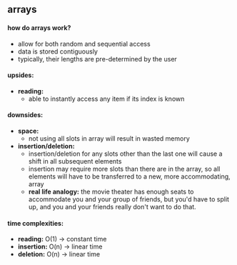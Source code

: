 ## arrays

#### how do arrays work?
  * allow for both random and sequential access
  * data is stored contiguously
  * typically, their lengths are pre-determined by the user

#### upsides:
  * __reading:__
    * able to instantly access any item if its index is known

#### downsides:
  * __space:__
    * not using all slots in array will result in wasted memory
  * __insertion/deletion:__
    * insertion/deletion for any slots other than the last one will cause a shift in all subsequent elements
    * insertion may require more slots than there are in the array, so all elements will have to be transferred
      to a new, more accommodating, array
    * __real life analogy:__ the movie theater has enough seats to accommodate you and your group of friends,
      but you'd have to split up, and you and your friends really don't want to do that.

#### time complexities:
  * __reading:__ O(1) -> constant time
  * __insertion:__ O(n) -> linear time
  * __deletion:__ O(n) -> linear time
